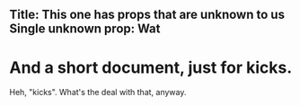 Title: This one has props that are unknown to us
Single unknown prop: Wat
-----------------------------------------------------

# And a short document, just for kicks.

Heh, "kicks". What's the deal with that, anyway.
